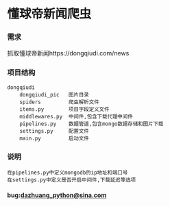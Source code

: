 # 懂球帝新闻爬虫
### 需求
抓取懂球帝新闻https://dongqiudi.com/news
### 项目结构
```text
dongqiudi
    dongqiudi_pic   图片目录
    spiders         爬虫解析文件
    items.py        项目字段定义文件
    middlewares.py  中间件,包含下载代理中间件
    pipelines.py    数据管道,包含mongo数据存储和图片下载
    settings.py     配置文件
    main.py         启动文件
```
### 说明
```text
在pipelines.py中定义mongodb的ip地址和端口号
在settings.py中定义是否开启中间件,下载延迟等选项
```


#### bug:dazhuang_python@sina.com
